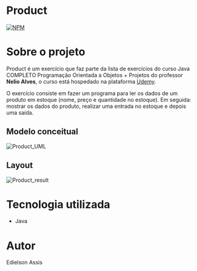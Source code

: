 # Product
[![NPM](https://img.shields.io/npm/l/react)](https://github.com/edielson-assis/Product1/blob/main/LICENSE) 

# Sobre o projeto
Product é um exercício que faz parte da lista de exercícios do curso Java COMPLETO Programação Orientada a Objetos + Projetos do professor **Nelio Alves**, o curso está hospedado na plataforma [Udemy](https://www.udemy.com/course/java-curso-completo/ "Site da Udemy").

O exercício consiste em fazer um programa para ler os dados de um produto em estoque (nome, preço e
quantidade no estoque). Em seguida: mostrar os dados do produto, realizar uma entrada no estoque e depois uma saída.

## Modelo conceitual
![Product_UML](https://user-images.githubusercontent.com/105529988/178128240-f32ff314-85e9-4ab6-a711-9e89df0c1df5.png)

## Layout
![Product_result](https://user-images.githubusercontent.com/105529988/178128248-82e9a719-0278-4a20-86a0-294b1096628e.png)

# Tecnologia utilizada
- Java

# Autor
Edielson Assis
